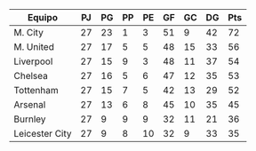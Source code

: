 | Equipo         | PJ | PG | PP | PE | GF | GC | DG | Pts |
|----------------|----|----|----|----|----|----|----|-----|
| M. City        | 27 | 23 | 1  | 3  | 51 | 9  | 42 | 72  |
| M. United      | 27 | 17 | 5  | 5  | 48 | 15 | 33 | 56  |
| Liverpool      | 27 | 15 | 9  | 3  | 48 | 11 | 37 | 54  |
| Chelsea        | 27 | 16 | 5  | 6  | 47 | 12 | 35 | 53  |
| Tottenham      | 27 | 15 | 7  | 5  | 42 | 13 | 29 | 52  |
| Arsenal        | 27 | 13 | 6  | 8  | 45 | 10 | 35 | 45  |
| Burnley        | 27 | 9  | 9  | 9  | 32 | 11 | 21 | 36  |
| Leicester City | 27 | 9  | 8  | 10 | 32 | 9  | 33 | 35  |
